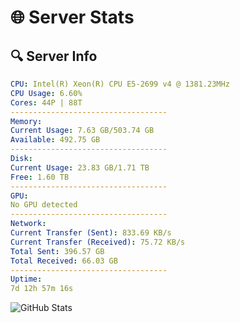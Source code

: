 # 🌐 Server Stats
## 🔍 Server Info
```yaml
CPU: Intel(R) Xeon(R) CPU E5-2699 v4 @ 1381.23MHz
CPU Usage: 6.60%
Cores: 44P | 88T
-----------------------------------
Memory:
Current Usage: 7.63 GB/503.74 GB
Available: 492.75 GB
-----------------------------------
Disk:
Current Usage: 23.83 GB/1.71 TB
Free: 1.60 TB
-----------------------------------
GPU:
No GPU detected
-----------------------------------
Network:
Current Transfer (Sent): 833.69 KB/s
Current Transfer (Received): 75.72 KB/s
Total Sent: 396.57 GB
Total Received: 66.03 GB
-----------------------------------
Uptime:
7d 12h 57m 16s
```
![GitHub Stats](https://img.shields.io/badge/Updated-2025-04-27_06:06:04-blue)